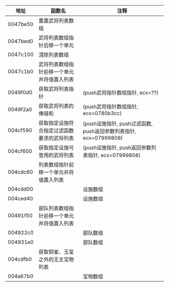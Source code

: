 | 地址     | 函数名                                     | 注释                                                             |
| -------- | ------------------------------------------ | ---------------------------------------------------------------- |
| 0047be50 | 重置武将列表数组                           |                                                                  |
| 0047bed0 | 武将列表数组指针后移一个单元               |                                                                  |
| 0047c100 | 清除列表数组                               |                                                                  |
| 0047c1b0 | 武将列表数组指针前移一个单元并将值置入列表 |                                                                  |
| 0049f0d0 | 获取武将列表指针                           | (push武将指针数组指针, ecx=??)                                   |
| 0049f2a0 | 获取武将列表的俸禄和                       | (push武将指针数组指针, ecx=0780b3cc)                             |
| 004cf590 | 获取指定设施符合指定过滤函数要求的武将列表 | (push设施指针, push过滤函数, push返回参数列表指针, ecx=07999808) |
| 004cf600 | 获取指定设施可登用的武将列表               | (push设施指针, push返回参数列表指针, ecx=07999808)               |
| 004cdc60 | 列表数组指针前移一个单元并将值置入列表     |                                                                  |
| 004cdd00 |                                            | 设施数组                                                         |
| 004ced40 |                                            | 设施数组                                                         |
| 00491f50 | 部队列表数组指针前移一个单元并将值置入列表 |                                                                  |
| 004922c0 |                                            | 部队数组                                                         |
| 004931e0 |                                            | 部队数组                                                         |
| 004cdfb0 | 获取铜雀、玉玺之外的无主宝物列表           |                                                                  |
| 004a67b0 |                                            | 宝物数组                                                         |
